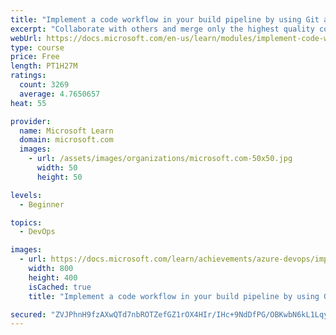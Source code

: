 ```yaml
---
title: "Implement a code workflow in your build pipeline by using Git and GitHub"
excerpt: "Collaborate with others and merge only the highest quality code."
webUrl: https://docs.microsoft.com/en-us/learn/modules/implement-code-workflow/
type: course
price: Free
length: PT1H27M
ratings:
  count: 3269
  average: 4.7650657
heat: 55

provider:
  name: Microsoft Learn
  domain: microsoft.com
  images:
    - url: /assets/images/organizations/microsoft.com-50x50.jpg
      width: 50
      height: 50

levels:
  - Beginner

topics:
  - DevOps

images:
  - url: https://docs.microsoft.com/learn/achievements/azure-devops/implement-a-code-workflow-in-your-build-pipeline-social.png
    width: 800
    height: 400
    isCached: true
    title: "Implement a code workflow in your build pipeline by using Git and GitHub"

secured: "ZVJPhnH9fzAXwQTd7nbROTZefGZ1rOX4HIr/IHc+9NdDfPG/OBKwbN6kL1LqyraovzM6ox4T5Uxf6llJZPalQTK+FwNZQqXeSFxpUEYfFF54uZupeyYK9kXFicZ6VTDehxxKsxVBgGyTuskdEWjFgGV3TSmgVH9cLT+IyU9IF6WuWwI+E4C9nFY3yyd/pw6ke//4tvoKFK0tmtZBGge7v/fqz9cwdewn1OBTeOTKWglQfz6W3n4gHpE1SJri8Su9SUYnK7IJ87RQoUgFRAziiKZUttzDtvPO1iuQS1QrWZu0YGr+G94B9A3A8FKaID3+LgdLh+DRCdMPTMqL8M4dB37hQ+sJ8f1Iwly961GkjJ12emmU70cv3XjiIoH+ntTPFRiqmQlLGuBOrhhwtaqh9g==;4FKy9w3dtR+zpV+cYxthqQ=="
---
```


